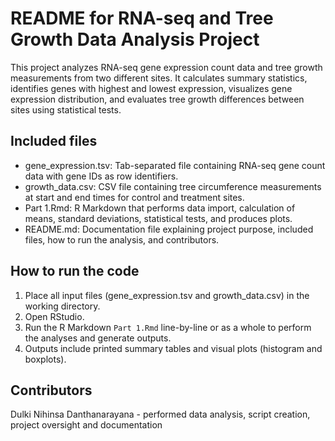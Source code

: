# README for RNA-seq and Tree Growth Data Analysis Project

This project analyzes RNA-seq gene expression count data and tree growth measurements from two different sites. It calculates summary statistics, identifies genes with highest and lowest expression, visualizes gene expression distribution, and evaluates tree growth differences between sites using statistical tests.

## Included files

- gene_expression.tsv: Tab-separated file containing RNA-seq gene count data with gene IDs as row identifiers.
- growth_data.csv: CSV file containing tree circumference measurements at start and end times for control and treatment sites.
- Part 1.Rmd: R Markdown that performs data import, calculation of means, standard deviations, statistical tests, and produces plots.
- README.md: Documentation file explaining project purpose, included files, how to run the analysis, and contributors.

## How to run the code

1. Place all input files (gene_expression.tsv and growth_data.csv) in the working directory.
2. Open RStudio.
3. Run the R Markdown `Part 1.Rmd` line-by-line or as a whole to perform the analyses and generate outputs.
4. Outputs include printed summary tables and visual plots (histogram and boxplots).

## Contributors

Dulki Nihinsa Danthanarayana - performed data analysis, script creation, project oversight and documentation